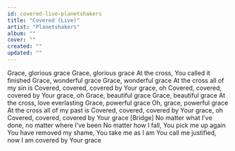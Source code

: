 ```yaml
---
id: covered-live-planetshakers
title: "Covered (Live)"
artist: "Planetshakers"
album: ""
cover: ""
created: ""
updated: ""
---
```


Grace, glorious grace
Grace, glorious grace
At the cross, You called it finished
Grace, wonderful grace
Grace, wonderful grace
At the cross all of my sin is
Covered, covered, covered by Your grace, oh
Covered, covered, covered by Your grace, oh
Grace, beautiful grace
Grace, beautiful grace
At the cross, love everlasting
Grace, powerful grace
Oh, grace, powerful grace
At the cross all of my past is
Covered, covered, covered by Your grace, oh
Covered, covered, covered by Your grace
[Bridge]
No matter what I’ve done, no matter where I’ve been
No matter how I fall, You pick me up again
You have removed my shame, You take me as I am
You call me justified, now I am covered by Your grace